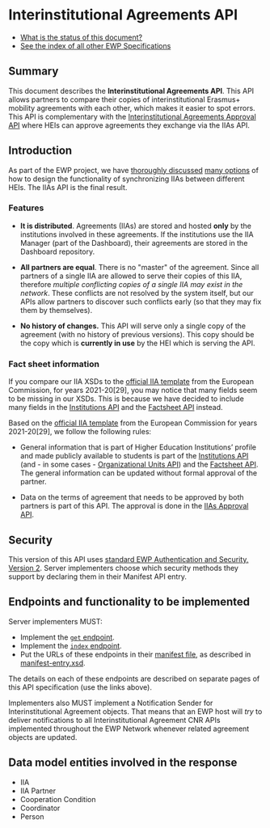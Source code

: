 Interinstitutional Agreements API
=================================

* [What is the status of this document?][statuses]
* [See the index of all other EWP Specifications][develhub]


Summary
-------

This document describes the **Interinstitutional Agreements API**. This API
allows partners to compare their copies of interinstitutional Erasmus+ mobility
agreements with each other, which makes it easier to spot errors. This API is complementary
with the [Interinstitutional Agreements Approval API][iias-approval-api]
where HEIs can approve agreements they exchange via the IIAs API.


Introduction
------------

As part of the EWP project, we have
[thoroughly discussed](https://github.com/erasmus-without-paper/general-issues/issues/12)
[many options](https://github.com/erasmus-without-paper/general-issues/issues/12#issuecomment-229931282)
of how to design the functionality of synchronizing IIAs between different
HEIs. The IIAs API is the final result.


### Features

 * **It is distributed**. Agreements (IIAs) are stored and hosted **only** by
   the institutions involved in these agreements. If the institutions use the IIA Manager
   (part of the Dashboard), their agreements are stored in the Dashboard repository.

 * **All partners are equal**. There is no "master" of the agreement. Since all
   partners of a single IIA are allowed to serve their copies of this IIA,
   therefore *multiple conflicting copies of a single IIA may exist in the
   network*. These conflicts are not resolved by the system itself, but our
   APIs allow partners to discover such conflicts early (so that they may fix
   them by themselves).

 * **No history of changes.** This API will serve only a single copy of the
   agreement (with no history of previous versions). This copy should be the
   copy which is **currently in use** by the HEI which is serving the API.


### Fact sheet information

If you compare our IIA XSDs to the [official IIA template](resources)
from the European Commission, for years 2021-20[29], you may notice that
many fields seem to be missing in our XSDs. This is because we have decided
to include many fields in the [Institutions API][institutions-api]
and the [Factsheet API][factsheet-api] instead.

Based on the [official IIA template](resources) from the European Commission for years 2021-20[29],
we follow the following rules:

 * General information that is part of Higher Education Institutions’ profile
   and made publicly available to students is part of the [Institutions API][institutions-api]
   (and - in some cases - [Organizational Units API][ounits-api]) and the [Factsheet API][factsheet-api].
   The general information can be updated without formal approval of the partner.

 * Data on the terms of agreement that needs to be approved by both partners
   is part of this API. The approval is done in the [IIAs Approval API][iias-approval-api]. 


Security
--------

This version of this API uses [standard EWP Authentication and Security, Version 2][sec-v2].
Server implementers choose which security methods they support by declaring them
in their Manifest API entry.


Endpoints and functionality to be implemented
---------------------------------------------

Server implementers MUST:

 * Implement the [`get` endpoint](endpoints/get.md).
 * Implement the [`index` endpoint](endpoints/index.md).
 * Put the URLs of these endpoints in their [manifest file][discovery-api], as
   described in [manifest-entry.xsd](manifest-entry.xsd).

The details on each of these endpoints are described on separate pages of this
API specification (use the links above).

Implementers also MUST implement a Notification Sender for Interinstitutional Agreement objects.
That means that an EWP host will *try* to deliver notifications to all Interinstitutional Agreement CNR APIs
implemented throughout the EWP Network whenever related agreement objects are updated.


Data model entities involved in the response
--------------------------------------------

 * IIA
 * IIA Partner
 * Cooperation Condition
 * Coordinator
 * Person


[develhub]: http://developers.erasmuswithoutpaper.eu/
[statuses]: https://github.com/erasmus-without-paper/ewp-specs-management#statuses
[discovery-api]: https://github.com/erasmus-without-paper/ewp-specs-api-discovery
[institutions-api]: https://github.com/erasmus-without-paper/ewp-specs-api-institutions
[sec-v2]: https://github.com/erasmus-without-paper/ewp-specs-sec-intro/tree/stable-v2
[factsheet-api]: https://github.com/erasmus-without-paper/ewp-specs-api-factsheet
[iias-approval-api]: https://github.com/erasmus-without-paper/ewp-specs-api-iias-approval
[ounits-api]: https://github.com/erasmus-without-paper/ewp-specs-api-ounits
